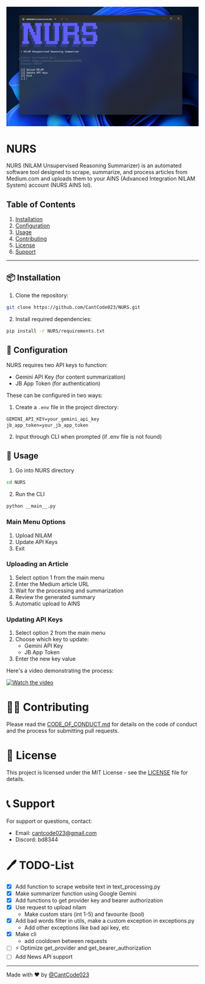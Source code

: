 ![main menu](assets/menu.png)
# NURS

NURS (NILAM Unsupervised Reasoning Summarizer) is an automated software tool designed to scrape, summarize, and process articles from Medium.com and uploads them to your AINS (Advanced Integration NILAM System) account (NURS AINS lol).

## Table of Contents
1. [Installation](#installation)
2. [Configuration](#configuration)
3. [Usage](#usage)
4. [Contributing](#contributing)
5. [License](#license)
6. [Support](#support)

---

## 📦 Installation

1. Clone the repository:
```bash
git clone https://github.com/CantCode023/NURS.git
```

2. Install required dependencies:
```bash
pip install -r NURS/requirements.txt
```

## 🔧 Configuration

NURS requires two API keys to function:
- Gemini API Key (for content summarization)
- JB App Token (for authentication)

These can be configured in two ways:

1. Create a `.env` file in the project directory:
```
GEMINI_API_KEY=your_gemini_api_key
jb_app_token=your_jb_app_token
```

2. Input through CLI when prompted (if .env file is not found)

## 🚀 Usage

1. Go into NURS directory
```bash
cd NURS
```

2. Run the CLI
```python
python __main__.py
```

### Main Menu Options
1. Upload NILAM
2. Update API Keys
3. Exit

### Uploading an Article
1. Select option 1 from the main menu
2. Enter the Medium article URL
3. Wait for the processing and summarization
4. Review the generated summary
5. Automatic upload to AINS

### Updating API Keys
1. Select option 2 from the main menu
2. Choose which key to update:
   - Gemini API Key
   - JB App Token
3. Enter the new key value

Here's a video demonstrating the process:

[![Watch the video](https://img.youtube.com/vi/3uQ3ZmgXQmE/0.jpg)](https://www.youtube.com/watch?v=3uQ3ZmgXQmE)

# 🙍‍♂️ Contributing

Please read the [CODE_OF_CONDUCT.md](CODE_OF_CONDUCT.md) for details on the code of conduct and the process for submitting pull requests.

# 📝 License

This project is licensed under the MIT License - see the [LICENSE](LICENSE) file for details.

# 📞 Support

For support or questions, contact:
- Email: cantcode023@gmail.com
- Discord: bd8344

# 🖊️ TODO-List
- [x] Add function to scrape website text in text_processing.py
- [x] Make summarizer function using Google Gemini
- [x] Add functions to get provider key and bearer authorization
- [x] Use request to upload nilam
  - Make custom stars (int 1-5) and favourite (bool)
- [x] Add bad words filter in utils, make a custom exception in exceptions.py
  - Add other exceptions like bad api key, etc
- [x] Make cli
  - add cooldown between requests
- [ ] ⚡ Optimize get_provider and get_bearer_authorization
- [ ] Add News API support

---

Made with ❤️ by [@CantCode023](https://github.com/CantCode023)
